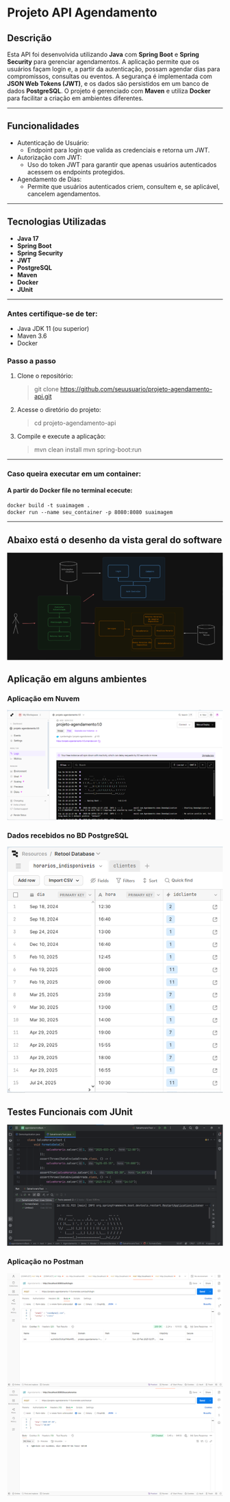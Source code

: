 # Projeto API Agendamento

## Descrição
Esta API foi desenvolvida utilizando **Java** com **Spring Boot** e **Spring Security** para gerenciar agendamentos. A aplicação permite que os usuários façam login e, a partir da autenticação, possam agendar dias para compromissos, consultas ou eventos. A segurança é implementada com **JSON Web Tokens (JWT)**, e os dados são persistidos em um banco de dados **PostgreSQL**. O projeto é gerenciado com **Maven** e utiliza **Docker** para facilitar a criação em ambientes diferentes.

---

## Funcionalidades

- Autenticação de Usuário:  
    - Endpoint para login que valida as credenciais e retorna um JWT.  
- Autorização com JWT:  
    - Uso do token JWT para garantir que apenas usuários autenticados acessem os endpoints protegidos.  
- Agendamento de Dias:  
    - Permite que usuários autenticados criem, consultem e, se aplicável, cancelem agendamentos.  


---

## Tecnologias Utilizadas

- **Java 17**
- **Spring Boot**
- **Spring Security**
- **JWT**
- **PostgreSQL**
- **Maven**
- **Docker**
- **JUnit**

---

### Antes certifique-se de ter:
- Java JDK 11 (ou superior)
- Maven 3.6
- Docker
    
### Passo a passo

1. Clone o repositório:
   > git clone https://github.com/seuusuario/projeto-agendamento-api.git
  
2. Acesse o diretório do projeto:
   > cd projeto-agendamento-api

3. Compile e execute a aplicação:
   > mvn clean install
   > mvn spring-boot:run

---

### Caso queira executar em um container:
#### A partir do Docker file no terminal ececute: <br/>
    docker build -t suaimagem .
    docker run --name seu_container -p 8080:8080 suaimagem

---

## Abaixo está o desenho da vista geral do software
![Design page](src/main/resources/static/desenhoSistema.svg)

## Aplicação em alguns ambientes
### Aplicação em Nuvem
![Página Cloud](src/main/resources/static/logs.png)

### Dados recebidos no BD PostgreSQL 
![Página Banco de Dados](src/main/resources/static/dadosAgenda.png)
    
## Testes Funcionais com JUnit
![Página com os testes](src/main/resources/static/testes.png)

### Aplicação no Postman
![Postman login](src/main/resources/static/postmanLogin.png)
![Postman agendar](src/main/resources/static/postmanAgendar.png)
